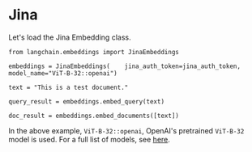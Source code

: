 Jina
====

Let's load the Jina Embedding class.

    from langchain.embeddings import JinaEmbeddings

    embeddings = JinaEmbeddings(    jina_auth_token=jina_auth_token, model_name="ViT-B-32::openai")

    text = "This is a test document."

    query_result = embeddings.embed_query(text)

    doc_result = embeddings.embed_documents([text])

In the above example, `ViT-B-32::openai`, OpenAI's pretrained `ViT-B-32` model is used. For a full list of models, see [here](https://cloud.jina.ai/user/inference/model/63dca9df5a0da83009d519cd).